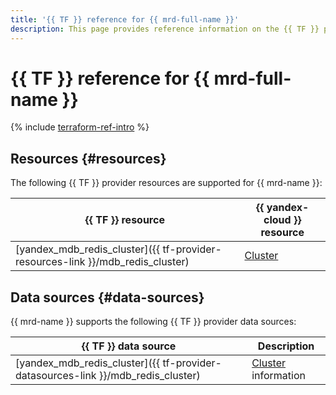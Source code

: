 ```yaml
---
title: '{{ TF }} reference for {{ mrd-full-name }}'
description: This page provides reference information on the {{ TF }} provider resources and data sources supported for {{ mrd-name }}.
---
```


# {{ TF }} reference for {{ mrd-full-name }}

{% include [terraform-ref-intro](../_includes/terraform-ref-intro.md) %}

## Resources {#resources}

The following {{ TF }} provider resources are supported for {{ mrd-name }}:

| **{{ TF }} resource** | **{{ yandex-cloud }} resource** |
| --- | --- |
| [yandex_mdb_redis_cluster]({{ tf-provider-resources-link }}/mdb_redis_cluster) | [Cluster](./concepts/index.md) |

## Data sources {#data-sources}

{{ mrd-name }} supports the following {{ TF }} provider data sources:

| **{{ TF }} data source** | **Description** |
| --- | --- |
| [yandex_mdb_redis_cluster]({{ tf-provider-datasources-link }}/mdb_redis_cluster) | [Cluster](./concepts/index.md) information |
